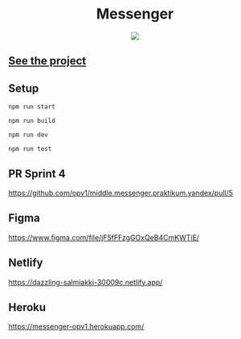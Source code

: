 <h1 align="center">Messenger</h1>
<p align="center">
  <img src="https://img.shields.io/badge/made%20by-opv1-blue.svg">
</p>

## [See the project](https://dazzling-salmiakki-30009c.netlify.app)

## Setup

```
npm run start
```

```
npm run build
```

```
npm run dev
```

```
npm run test
```

## PR Sprint 4

https://github.com/opv1/middle.messenger.praktikum.yandex/pull/5

## Figma

https://www.figma.com/file/jF5fFFzgGOxQeB4CmKWTiE/

## Netlify

https://dazzling-salmiakki-30009c.netlify.app/

## Heroku

https://messenger-opv1.herokuapp.com/
